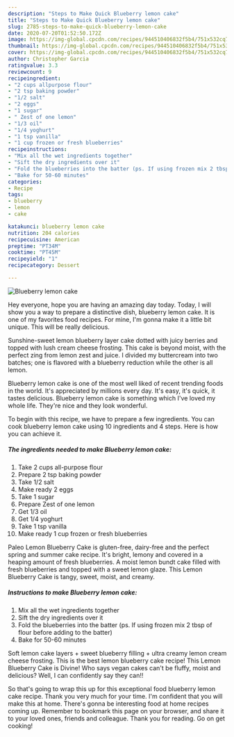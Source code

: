 ```yaml
---
description: "Steps to Make Quick Blueberry lemon cake"
title: "Steps to Make Quick Blueberry lemon cake"
slug: 2785-steps-to-make-quick-blueberry-lemon-cake
date: 2020-07-20T01:52:50.172Z
image: https://img-global.cpcdn.com/recipes/944510406832f5b4/751x532cq70/blueberry-lemon-cake-recipe-main-photo.jpg
thumbnail: https://img-global.cpcdn.com/recipes/944510406832f5b4/751x532cq70/blueberry-lemon-cake-recipe-main-photo.jpg
cover: https://img-global.cpcdn.com/recipes/944510406832f5b4/751x532cq70/blueberry-lemon-cake-recipe-main-photo.jpg
author: Christopher Garcia
ratingvalue: 3.3
reviewcount: 9
recipeingredient:
- "2 cups allpurpose flour"
- "2 tsp baking powder"
- "1/2 salt"
- "2 eggs"
- "1 sugar"
- " Zest of one lemon"
- "1/3 oil"
- "1/4 yoghurt"
- "1 tsp vanilla"
- "1 cup frozen or fresh blueberries"
recipeinstructions:
- "Mix all the wet ingredients together"
- "Sift the dry ingredients over it"
- "Fold the blueberries into the batter (ps. If using frozen mix 2 tbsp of flour before adding to the batter)"
- "Bake for 50-60 minutes"
categories:
- Recipe
tags:
- blueberry
- lemon
- cake

katakunci: blueberry lemon cake 
nutrition: 204 calories
recipecuisine: American
preptime: "PT34M"
cooktime: "PT45M"
recipeyield: "1"
recipecategory: Dessert

---
```



![Blueberry lemon cake](https://img-global.cpcdn.com/recipes/944510406832f5b4/751x532cq70/blueberry-lemon-cake-recipe-main-photo.jpg)

Hey everyone, hope you are having an amazing day today. Today, I will show you a way to prepare a distinctive dish, blueberry lemon cake. It is one of my favorites food recipes. For mine, I'm gonna make it a little bit unique. This will be really delicious.

Sunshine-sweet lemon blueberry layer cake dotted with juicy berries and topped with lush cream cheese frosting. This cake is beyond moist, with the perfect zing from lemon zest and juice. I divided my buttercream into two batches; one is flavored with a blueberry reduction while the other is all lemon.

Blueberry lemon cake is one of the most well liked of recent trending foods in the world. It's appreciated by millions every day. It's easy, it's quick, it tastes delicious. Blueberry lemon cake is something which I've loved my whole life. They're nice and they look wonderful.


To begin with this recipe, we have to prepare a few ingredients. You can cook blueberry lemon cake using 10 ingredients and 4 steps. Here is how you can achieve it.

<!--inarticleads1-->

##### The ingredients needed to make Blueberry lemon cake:

1. Take 2 cups all-purpose flour
1. Prepare 2 tsp baking powder
1. Take 1/2 salt
1. Make ready 2 eggs
1. Take 1 sugar
1. Prepare  Zest of one lemon
1. Get 1/3 oil
1. Get 1/4 yoghurt
1. Take 1 tsp vanilla
1. Make ready 1 cup frozen or fresh blueberries


Paleo Lemon Blueberry Cake is gluten-free, dairy-free and the perfect spring and summer cake recipe. It&#39;s bright, lemony and covered in a heaping amount of fresh blueberries. A moist lemon bundt cake filled with fresh blueberries and topped with a sweet lemon glaze. This Lemon Blueberry Cake is tangy, sweet, moist, and creamy. 

<!--inarticleads2-->

##### Instructions to make Blueberry lemon cake:

1. Mix all the wet ingredients together
1. Sift the dry ingredients over it
1. Fold the blueberries into the batter (ps. If using frozen mix 2 tbsp of flour before adding to the batter)
1. Bake for 50-60 minutes


Soft lemon cake layers + sweet blueberry filling + ultra creamy lemon cream cheese frosting. This is the best lemon blueberry cake recipe! This Lemon Blueberry Cake is Divine! Who says vegan cakes can&#39;t be fluffy, moist and delicious? Well, I can confidently say they can!! 

So that's going to wrap this up for this exceptional food blueberry lemon cake recipe. Thank you very much for your time. I'm confident that you will make this at home. There's gonna be interesting food at home recipes coming up. Remember to bookmark this page on your browser, and share it to your loved ones, friends and colleague. Thank you for reading. Go on get cooking!

